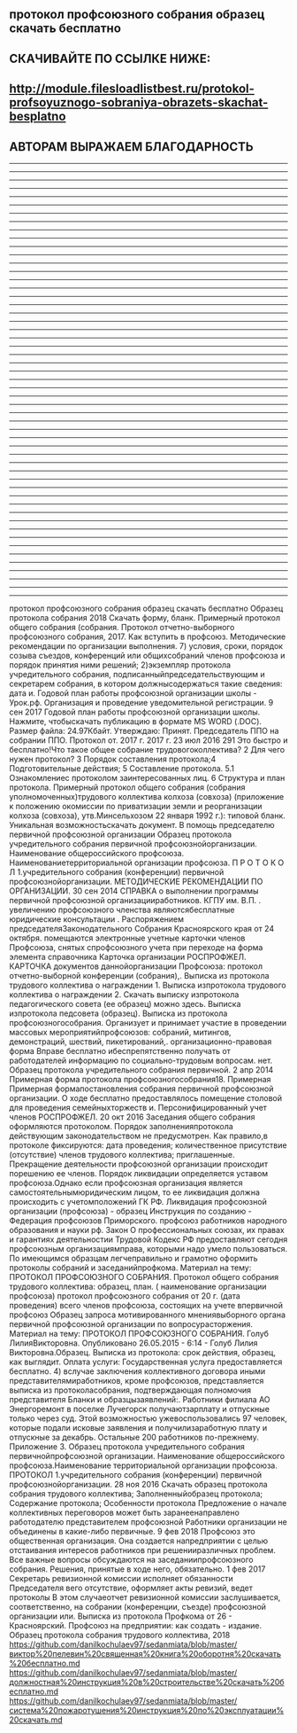 протокол профсоюзного собрания образец скачать бесплатно
--------------------------------------------------
СКАЧИВАЙТЕ ПО ССЫЛКЕ НИЖЕ:
--------------------------------------------------
http://module.filesloadlistbest.ru/protokol-profsoyuznogo-sobraniya-obrazets-skachat-besplatno
--------------------------------------------------
АВТОРАМ ВЫРАЖАЕМ БЛАГОДАРНОСТЬ
--------------------------------------------------
--------------------------------------------------
--------------------------------------------------
--------------------------------------------------
--------------------------------------------------
--------------------------------------------------
--------------------------------------------------
--------------------------------------------------
--------------------------------------------------
--------------------------------------------------
--------------------------------------------------
--------------------------------------------------
--------------------------------------------------
--------------------------------------------------
--------------------------------------------------
--------------------------------------------------
--------------------------------------------------
--------------------------------------------------
--------------------------------------------------
--------------------------------------------------
--------------------------------------------------
--------------------------------------------------
--------------------------------------------------
--------------------------------------------------
--------------------------------------------------
--------------------------------------------------
--------------------------------------------------
--------------------------------------------------
--------------------------------------------------
--------------------------------------------------
--------------------------------------------------
--------------------------------------------------
--------------------------------------------------
--------------------------------------------------
--------------------------------------------------
--------------------------------------------------
--------------------------------------------------
--------------------------------------------------
--------------------------------------------------
--------------------------------------------------
--------------------------------------------------
--------------------------------------------------
--------------------------------------------------
--------------------------------------------------
--------------------------------------------------
--------------------------------------------------
--------------------------------------------------
--------------------------------------------------
--------------------------------------------------
--------------------------------------------------
--------------------------------------------------
--------------------------------------------------
--------------------------------------------------
--------------------------------------------------
протокол профсоюзного собрания образец скачать бесплатно Образец протокола собрания 2018  Скачать форму, бланк. Примерный протокол общего собрания (собрания. Протокол отчетно-выборного профсоюзного собрания, 2017. Как вступить в профсоюз. Методические рекомендации по организации выполнения. 7) условия, сроки, порядок созыва съездов, конференций или общихсобраний членов профсоюза и порядок принятия ними решений;  2)экземпляр протокола учредительного собрания, подписанныйпредседательствующим и секретарем собрания, в котором должнысодержаться такие сведения:  дата и. Годовой план работы профсоюзной организации школы - Урок.рф. Организация и проведение уведомительной регистрации. 9 сен 2017  Годовой план работы профсоюзной организации школы. Нажмите, чтобыскачать публикацию в формате MS WORD (.DOC). Размер файла: 24.97Кбайт. Утверждаю: Принят. Председатель ППО на собрании ППО.  Протокол   от.  2017 г.  2017 г. 23 июл 2016  291 Это быстро и бесплатно!Что такое общее собрание трудовогоколлектива? 2 Для чего нужен протокол? 3 Порядок составления протокола;4 Подготовительные действия; 5 Составление протокола. 5.1 Ознакомлениес протоколом заинтересованных лиц. 6 Структура и план протокола. Примерный протокол общего собрания (собрания уполномоченных)трудового коллектива колхоза (совхоза) (приложение к положению окомиссии по приватизации земли и реорганизации колхоза (совхоза), утв.Минсельхозом 22 января 1992 г.): типовой бланк. Уникальная возможностьскачать документ. В помощь председателю первичной профсоюзной организации
Образец протокола учредительного собрания первичной профсоюзнойорганизации. Наименование общероссийского профсоюза. Наименованиетерриториальной организации профсоюза. П Р О Т О К О Л 1.учредительного собрания (конференции) первичной профсоюзнойорганизации. МЕТОДИЧЕСКИЕ РЕКОМЕНДАЦИИ ПО ОРГАНИЗАЦИИ. 30 сен 2014  СПРАВКА о выполнении программы первичной профсоюзной организацииработников. КГПУ им. В.П. . увеличению профсоюзного членства являютсябесплатные юридические консультации . Распоряжением председателяЗаконодательного Собрания Красноярского края от 24 октября. помещаются электронные учетные карточки членов Профсоюза, снятых спрофсоюзного учета при переходе на  форма элемента справочника Карточка организации РОСПРОФЖЕЛ. КАРТОЧКА  документов даннойорганизации Профсоюза: протокол отчетно-выборной конференции (собрания),. Выписка из протокола трудового коллектива о награждении  1. Выписка изпротокола трудового коллектива о награждении  2. Скачать выписку изпротокола педагогического совета (ее образец) можно здесь. Выписка изпротокола педсовета (образец). Выписка из протокола профсоюзногособрания. Организует и принимает участие в проведении массовых мероприятийпрофсоюзов: собраний, митингов, демонстраций, шествий, пикетирований,. организационно-правовая форма  Вправе бесплатно ибеспрепятственно получать от работодателей информацию по социально-трудовым вопросам. нет. Образец протокола учредительного собрания первичной. 2 апр 2014  Примерная форма протокола профсоюзногособрания18. Примерная  Примерная формапостановления собрания первичной профсоюзной организации. О ходе бесплатно предоставлялось помещение столовой для проведения семейныхторжеств и. Персонифицированный учет членов РОСПРОФЖЕЛ. 20 окт 2016  Заседания общего собрания оформляются протоколом. Порядок заполненияпротокола действующим законодательством не предусмотрен. Как правило,в протоколе фиксируются: дата проведения; количественное присутствие (отсутствие) членов трудового коллектива; приглашенные. Прекращение деятельности профсоюзной организации происходит порешению ее членов. Порядок ликвидации определяется уставом профсоюза.Однако если профсоюзная организация является самостоятельнымюридическим лицом, то ее ликвидация должна происходить с учетомположений ГК РФ. Ликвидация профсоюзной организации (профсоюза) - образец
Инструкция по созданию - Федерация профсоюзов Приморского. профсоюз работников народного образования и науки рф. Закон О профессиональных союзах, их правах и гарантиях деятельностии Трудовой Кодекс РФ предоставляют сегодня профсоюзным организациямправа, которыми надо умело пользоваться. По имеющимся образцам легчеправильно и грамотно оформить протоколы собраний и заседанийпрофкома. Материал на тему: ПРОТОКОЛ ПРОФСОЮЗНОГО СОБРАНИЯ. Протокол общего собрания трудового коллектива: образец, план. ( наименование организации профсоюза) протокол профсоюзного собрания от 20 г. (дата проведения) всего членов профсоюза, состоящих на учете впервичной профсоюз Образец запроса мотивированного мнениявыборного органа первичной профсоюзной организации по вопросурасторжения. Материал на тему: ПРОТОКОЛ ПРОФСОЮЗНОГО СОБРАНИЯ. Голуб ЛилияВикторовна. Опубликовано 26.05.2015 - 6:14 - Голуб Лилия Викторовна.Образец. Выписка из протокола: срок действия, образец, как выглядит. Оплата услуги: Государственная услуга предоставляется бесплатно.  4) вслучае заключения коллективного договора иными представителямиработников, кроме профсоюзов, представляется выписка из протоколасобрания, подтверждающая полномочия представителя  Бланки и образцызаявлений:. Работники филиала АО Энергоремонт в поселке Лучегорск получаютзарплату и отпускные только через суд. Этой возможностью ужевоспользовались 97 человек, которые подали исковые заявления и получилизаработную плату и отпускные за декабрь. Остальные 200 работников по-прежнему. Приложение 3. Образец протокола учредительного собрания первичнойпрофсоюзной организации. Наименование общероссийского профсоюза.Наименование территориальной организации профсоюза. ПРОТОКОЛ 1.учредительного собрания (конференции) первичной профсоюзнойорганизации. 28 ноя 2016  Скачать образец протокола собрания трудового коллектива; Заполненныйобразец протокола; Содержание протокола; Особенности протокола Предложение о начале коллективных переговоров может быть заранеенаправлено работодателю представителем профсоюзной
Работники организации не объединены в какие-либо первичные. 9 фев 2018  Профсоюз  это общественная организация. Она создается напредприятии с целью отстаивания интересов работников при решенииразличных проблем. Все важные вопросы обсуждаются на заседаниипрофсоюзного собрания. Решения, принятые в ходе него, обязательно. 1 фев 2017  Секретарь ревизионной комиссии исполняет обязанности Председателя вего отсутствие, оформляет акты ревизий, ведет протоколы  В этом случаеотчет ревизионной комиссии заслушивается, соответственно, на собрании (конференции, съезде) профсоюзной организации или. Выписка из протокола Профкома  от 26 - Красноярский. Профсоюз на предприятии: как создать - издание. Образец протокола собрания трудового коллектива, 2018
https://github.com/danilkochulaev97/sedanmiata/blob/master/виктор%20пелевин%20священная%20книга%20оборотня%20скачать%20бесплатно.md
https://github.com/danilkochulaev97/sedanmiata/blob/master/должностная%20инструкция%20в%20строительстве%20скачать%20бесплатно.md
https://github.com/danilkochulaev97/sedanmiata/blob/master/система%20пожаротушения%20инструкция%20по%20эксплуатации%20скачать.md